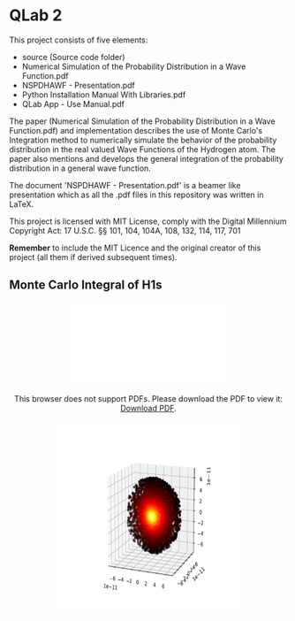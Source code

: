 # QLab 2

This project consists of five elements:
- source (Source code folder)
- Numerical Simulation of the Probability Distribution in a Wave Function.pdf
- NSPDHAWF - Presentation.pdf
- Python Installation Manual With Libraries.pdf
- QLab App - Use Manual.pdf

The paper (Numerical Simulation of the Probability Distribution in a Wave Function.pdf) and implementation describes the use of Monte Carlo's Integration method to numerically simulate the behavior of the probability distribution in the real valued Wave Functions of the Hydrogen atom. The paper also mentions and develops the general integration of the probability distribution in a general wave function.

The document 'NSPDHAWF - Presentation.pdf' is a beamer like presentation which as all the .pdf files in this repository was written in LaTeX.

This project is licensed with MIT License, comply with the Digital Millennium Copyright Act: 17 U.S.C. §§ 101, 104, 104A, 108, 132, 114, 117, 701

**Remember** to include the MIT Licence and the original creator of this project (all them if derived subsequent times).

## Monte Carlo Integral of H1s
<p align="center">
    <object data="doc/monte-carlo-squared_h1s.pdf" type="application/pdf" width="700px" height="700px">
        <embed src="doc/monte-carlo-squared_h1s.pdf">
            <p>This browser does not support PDFs. Please download the PDF to view it: <a href="doc/monte-carlo-squared_h1s.pdf">Download PDF</a>.</p>
        </embed>
    </object>
    <img src="doc/monte-carlo-squared_h1s.pdf" width="350" height="350" style="margin: 0 1rem"/>
</p>
